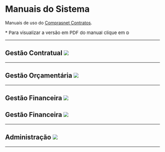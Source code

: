 <script>
    function toggleList(name){
        element = document.getElementById(name+"List");
        button = document.getElementById(name+"Button");
        if(element.hasAttribute('hide-list')){
            element.removeAttribute('hide-list');
            button.setAttribute('src', '../assets/dash-circle.svg');
        } else {
            element.setAttribute('hide-list', true)
            button.setAttribute('src', '../assets/plus-circle.svg');
        }
    }
</script>

<style>
    ul[hide-list]{
        display: none;
    }
    .list-button{
        cursor: pointer;
    }
    .obs{
        font-size: 15px;
    }
    .pdf{
        width: 18px;
        color: #404040;
    }
</style>

<h1>Manuais do Sistema</h1>

Manuais de uso do [Comprasnet Contratos](https://contratos.comprasnet.gov.br/login).

<div class="obs">* Para visualizar a versão em PDF do manual clique em <img src="../assets/pdf.svg" width="15px" alt="pdf" ></div>

<hr>

<h2>Gestão Contratual <img class="list-button" id="gestaoContratualButton" onclick="toggleList('gestaoContratual')" src="../assets/plus-circle.svg" /></h2>
<ul id="gestaoContratualList" hide-list>
    <li>
        <h3><a href="../manuais/gestaoContratual/contratos/" target="_blank" >Contratos</a> <a href="https://gitlab.com/comprasnet/contratos/-/wikis/uploads/0604a3feac9d62247bbea383a08192d3/111_GestaoContratualContratos.pdf" target="_blank"><img src="../assets/pdf.svg" class="pdf"></a>
        </h3>
        <ul>
            <li>
                <h3>Itens Contrato <img class="list-button" id="itensContratoButton" onclick="toggleList('itensContrato')" src="../assets/plus-circle.svg" /></h3>
                <ul id="itensContratoList" hide-list>
                    <li>
                        <h4>
                        <a href="../manuais/gestaoContratual/itensContrato/arquivo/" target="_blank">
                            Arquivo
                        </a>
                        <a href="https://gitlab.com/comprasnet/contratos/-/wikis/uploads/72f40713ad275ce32657e99ef7759bdb/112_GestaoContratualContratosItensContratoArquivo.pdf" target="_blank"><img src="../assets/pdf.svg" class="pdf"></a>
                        </h4>
                    </li>
                    <li>
                        <h4>
                        <a href="../manuais/gestaoContratual/itensContrato/cronograma/" target="_blank">
                            Cronograma
                        </a>
                        <a href="https://gitlab.com/comprasnet/contratos/-/wikis/uploads/3aeb60612cd4f0890289695130e9bd46/113_GestaoContratualContratosItensContratoCronograma.pdf" target="_blank"><img src="../assets/pdf.svg" class="pdf"></a>
                        </h4>
                    </li>
                    <li>
                        <h4>
                        <a href="../manuais/gestaoContratual/itensContrato/despesasAcessorias/" target="_blank">
                            Despesas acessórias
                        </a>
                        <a href="https://gitlab.com/comprasnet/contratos/-/wikis/uploads/8ff1cf6459503f4832f552c4b8a4163d/114_GestaoContratualContratosItensContratoDespesasAcessorias.pdf" target="_blank"><img src="../assets/pdf.svg" class="pdf"></a>
                        </h4>
                    </li>
                    <li>
                        <h4>
                        <a href="../manuais/gestaoContratual/itensContrato/empenhos/" target="_blank">
                            Empenhos
                        </a>
                        <a href="https://gitlab.com/comprasnet/contratos/-/wikis/uploads/da4eaed13f82d3090993f6274dbb7e6c/115_GestaoContratualContratosItensContratoEmpenhos.pdf" target="_blank"><img src="../assets/pdf.svg" class="pdf"></a>
                        </h4>
                    </li>
                    <li>
                        <h4>
                        <a href="../manuais/gestaoContratual/itensContrato/garantias/" target="_blank">
                            Garantias
                        </a>
                        <a href="https://gitlab.com/comprasnet/contratos/-/wikis/uploads/da2fd164ef202c332afa1031135b1dab/116_GestaoContratualContratosItensContratoGarantias.pdf" target="_blank"><img src="../assets/pdf.svg" class="pdf"></a>
                        </h4>
                    </li>
                    <li>
                        <h4>
                        <a href="../manuais/gestaoContratual/itensContrato/historico/" target="_blank">
                            Histórico
                        </a>
                        <a href="https://gitlab.com/comprasnet/contratos/-/wikis/uploads/b28ced93392206ff80a3f8a7f5ade1ad/117_GestaoContratualContraosItensContratoHistorico.pdf" target="_blank"><img src="../assets/pdf.svg" class="pdf"></a>
                        </h4>
                    </li>
                    <li>
                        <h4>
                        <a href="../manuais/gestaoContratual/itensContrato/itens/" target="_blank">
                            Itens
                        </a>
                        <a href="https://gitlab.com/comprasnet/contratos/-/wikis/uploads/8fb8bff12b39d99d21b864f645c642f2/118_GestaoContratualContratosItensContratoItens.pdf" target="_blank"><img src="../assets/pdf.svg" class="pdf"></a>
                        </h4>
                    </li>
                    <li>
                        <h4>
                        <a href="../manuais/gestaoContratual/itensContrato/padroesDHSIAFI/" target="_blank">
                            Padrões DH SIAFI
                        </a>
                        <a href="https://gitlab.com/comprasnet/contratos/-/wikis/uploads/ec4472acc468a9da9a4c8d2cf1c44cfa/119_GestaoContratualContratosItensContratoPadroesDHSIAFI.pdf" target="_blank"><img src="../assets/pdf.svg" class="pdf"></a>
                        </h4>
                    </li>
                    <li>
                        <h4>
                        <a href="../manuais/gestaoContratual/itensContrato/prepostos/" target="_blank">
                            Prepostos
                        </a>
                        <a href="https://gitlab.com/comprasnet/contratos/-/wikis/uploads/e7d6b293222ef75105c0e5ccf289384c/120_GestaoContratualContratosItensContratoPrepostos.pdf" target="_blank"><img src="../assets/pdf.svg" class="pdf"></a>
                        </h4>
                    </li>
                    <li>
                        <h4>
                        <a href="../manuais/gestaoContratual/itensContrato/responsaveis/" target="_blank">
                            Responsáveis
                        </a>
                        <a href="https://gitlab.com/comprasnet/contratos/-/wikis/uploads/3f4a696faa93c933ddefe19f191a7df6/121_GestaoContratualContrataosItensContratoResponsaveis.pdf" target="_blank"><img src="../assets/pdf.svg" class="pdf"></a>
                        </h4>
                    </li>
                </ul>
            </li>
            <li>
                <h3>Modificar Contrato <img class="list-button" id="modificarContratoButton" onclick="toggleList('modificarContrato')" src="../assets/plus-circle.svg" /></h3>
                <ul id="modificarContratoList" hide-list>
                    <li>
                        <h4>
                        <a href="../manuais/gestaoContratual/modificarContrato/instrumentoInicial/" target="_blank">
                            Instrumento Inicial
                        </a>
                        <a href="https://gitlab.com/comprasnet/contratos/-/wikis/uploads/a2d91e26da028b07363cc037369f331a/123_GestaoContratualContratosModificarContratoInstrumentoInicial.pdf" target="_blank"><img src="../assets/pdf.svg" class="pdf"></a>
                        </h4>
                    </li>
                    <li>
                        <h4>
                        <a href="../manuais/gestaoContratual/modificarContrato/termoAditivo/" target="_blank">
                            Termo Aditivo
                        </a>
                        <a href="https://gitlab.com/comprasnet/contratos/-/wikis/uploads/c89b5e33ee2f5f1ca227f88fd00fd2b6/124_GestaoContratualContratosModificarContratoTermoAditivo.pdf" target="_blank"><img src="../assets/pdf.svg" class="pdf"></a>
                        </h4>
                    </li>
                    <li>
                        <h4>
                        <a href="../manuais/gestaoContratual/modificarContrato/termoApostilamento/" target="_blank">
                            Termo Apostilamento
                        </a>
                        <a href="https://gitlab.com/comprasnet/contratos/-/wikis/uploads/5b1133848cbe6125859f0f0e0b890a02/125_GestaoContratualContratosModificarContratoTermoApostilamento.pdf" target="_blank"><img src="../assets/pdf.svg" class="pdf"></a>
                        </h4>
                    </li>
                    <li>
                        <h4>
                        <a href="../manuais/gestaoContratual/modificarContrato/termoRescisao/" target="_blank">
                            Termo Rescisão
                        </a>
                        <a href="https://gitlab.com/comprasnet/contratos/-/wikis/uploads/4575a156dd1deb18bd2008dbca78fc8c/126_GestaoContratualContraosModificarContratoTermoRescisao.pdf" target="_blank"><img src="../assets/pdf.svg" class="pdf"></a>
                        </h4>
                    </li>
                </ul>
            </li>
        </ul>
    </li>
    <li>
        <h3>Inclusão de Termo Aditivo <img class="list-button" id="inclusaoTermoAditivoButton" onclick="toggleList('inclusaoTermoAditivo')" src="../assets/plus-circle.svg" /></h3>
        <ul id="inclusaoTermoAditivoList" hide-list>
            <li>
                <h4>
                <a href="../manuais/gestaoContratual/inclusaoTermoAditivo/acrescimo/" target="_blank">
                Supressão/Acréscimo
                </a>
                <a href="https://gitlab.com/comprasnet/contratos/-/wikis/uploads/c573d655ddb3a510382ee48ddf9a7092/Inclus%C3%A3oDeTermoAditivo_Acrescimo_v510_1509.pdf" target="_blank"><img src="../assets/pdf.svg" class="pdf"></a>
                </h4>
            </li>
            <li>
                <h4>
                <a href="../manuais/gestaoContratual/inclusaoTermoAditivo/prorrogacao/" target="_blank">
                Prorrogação de Vigência
                </a>
                <a href="https://gitlab.com/comprasnet/contratos/-/wikis/uploads/e1ba137fd653867ee6923fcceb3a1979/InclusaoDeTermoAditivo_Prorrogacao.pdf" target="_blank"><img src="../assets/pdf.svg" class="pdf"></a>
                </h4>
            </li>
        </ul>
    </li>
    <li>
        <h3>
        <a href="../manuais/gestaoContratual/fornecedores/" target="_blank">
            Fornecedores
        </a>
        <a href="https://gitlab.com/comprasnet/contratos/-/wikis/uploads/9537b1b195f60f08a20819f83c6a92a8/127_GestaoContratualFornecedores.pdf" target="_blank"><img src="../assets/pdf.svg" class="pdf"></a>
        </h3>
    </li>
    <li>
        <h3>
        <a href="../manuais/gestaoContratual/indicadores/" target="_blank">
            Indicadores
        </a>
        <a href="https://gitlab.com/comprasnet/contratos/-/wikis/uploads/4d60cb3c042faad1e67b8f2abe39202c/128_GestaoContratualIndicadores.pdf" target="_blank"><img src="../assets/pdf.svg" class="pdf"></a>
        </h3>
    </li>
    <li>
        <h3>
        <a href="../manuais/gestaoContratual/subRogacoes/" target="_blank">
            Sub-Rogações
        </a>
        <a href="https://gitlab.com/comprasnet/contratos/-/wikis/uploads/0af666169692f2df6706f74b2b021ebd/129_GestaoContrataulSubRogacoes.pdf" target="_blank"><img src="../assets/pdf.svg" class="pdf"></a>
        </h3>
    </li>
    <li>
        <h3>Importação SIASG <img class="list-button" id="importacaoSIASGButton" onclick="toggleList('importacaoSIASG')" src="../assets/plus-circle.svg" /></h3>
        <ul id="importacaoSIASGList" hide-list>
            <li>
                <h4>
                <a href="../manuais/gestaoContratual/importacaoSIASG/compras/" target="_blank">
                Compras
                </a>
                <a href="https://gitlab.com/comprasnet/contratos/-/wikis/uploads/1583723f66e68a1a6e31ed6c3a9153db/Importa%C3%A7%C3%A3oSIASG_COMPRAS_v510_1509.pdf" target="_blank"><img src="../assets/pdf.svg" class="pdf"></a>
                </h4>
            </li>
            <li>
                <h4>
                <a href="../manuais/gestaoContratual/importacaoSIASG/contratos/" target="_blank">
                Contratos
                </a>
                <a href="https://gitlab.com/comprasnet/contratos/-/wikis/uploads/ce931b312fd8e8d43ea442635ccbf4d7/Importa%C3%A7%C3%A3oSIASG_CONTRATOS_v510_1509.pdf" target="_blank"><img src="../assets/pdf.svg" class="pdf"></a>
                </h4>
            </li>
        </ul>
    </li>
    <li>
        <h3>Consultas <img class="list-button" id="consultasButton" onclick="toggleList('consultas')" src="../assets/plus-circle.svg" /></h3>
        <ul id="consultasList" hide-list>
            <li>
                <h4>
                <a href="../manuais/gestaoContratual/consultas/arquivos/" target="_blank">
                Arquivos
                </a>
                <a href="https://gitlab.com/comprasnet/contratos/-/wikis/uploads/df50551e895353e984a252c0760b680b/130_GestaoContratualConsultasArquivos.pdf" target="_blank"><img src="../assets/pdf.svg" class="pdf"></a>
                </h4>
            </li>
            <li>
                <h4>
                <a href="../manuais/gestaoContratual/consultas/cronogramas/" target="_blank">
                Cronogramas
                </a>
                <a href="https://gitlab.com/comprasnet/contratos/-/wikis/uploads/5a4e6e3d6b9371a12794c099aa83257a/131_GestaoContratualConsultasCronogramas.pdf" target="_blank"><img src="../assets/pdf.svg" class="pdf"></a>
                </h4>
            </li>
            <li>
                <h4>
                <a href="../manuais/gestaoContratual/consultas/despesasAcessorias/" target="_blank">
                Despesas Acessórias
                </a>
                <a href="https://gitlab.com/comprasnet/contratos/-/wikis/uploads/c5ee7659fc08f74fdfdf627afc4df9a7/132_GestaoContratualConsultasDespesasAcessorias.pdf" target="_blank"><img src="../assets/pdf.svg" class="pdf"></a>
                </h4>
            </li>
            <li>
                <h4>
                <a href="../manuais/gestaoContratual/consultas/empenho/" target="_blank">
                Empenho
                </a>
                <a href="https://gitlab.com/comprasnet/contratos/-/wikis/uploads/4ce2b275e8fe0e05d2a3f40359a2a7f2/133_GestaoContrataualConsultasEmpenho.pdf" target="_blank"><img src="../assets/pdf.svg" class="pdf"></a>
                </h4>
            </li>
            <li>
                <h4>
                <a href="../manuais/gestaoContratual/consultas/faturas/" target="_blank">
                Faturas
                </a>
                <a href="https://gitlab.com/comprasnet/contratos/-/wikis/uploads/d0a30355d998dc57bc48d69c5df9b282/134_GestaoContratualConsultasFaturas.pdf" target="_blank"><img src="../assets/pdf.svg" class="pdf"></a>
                </h4>
            </li>
            <li>
                <h4>
                <a href="../manuais/gestaoContratual/consultas/garantias/" target="_blank">
                Garantias
                </a>
                <a href="https://gitlab.com/comprasnet/contratos/-/wikis/uploads/a6595696164a781d03cf45790629741c/135_GestaoContratualConsultasGarantias.pdf" target="_blank"><img src="../assets/pdf.svg" class="pdf"></a>
                </h4>
            </li>
            <li>
                <h4>
                <a href="../manuais/gestaoContratual/consultas/historicos/" target="_blank">
                Históricos
                </a>
                <a href="https://gitlab.com/comprasnet/contratos/-/wikis/uploads/f6aa12ee81c607ab6265f09d8b135ff4/136_GestaoContratualConsultasHistoricos.pdf" target="_blank"><img src="../assets/pdf.svg" class="pdf"></a>
                </h4>
            </li>
            <li>
                <h4>
                <a href="../manuais/gestaoContratual/consultas/itens/" target="_blank">
                Itens
                </a>
                <a href="https://gitlab.com/comprasnet/contratos/-/wikis/uploads/f5bc4c698ca4387b028885f7a780011e/137_GestaoContratualConsultasItens.pdf" target="_blank"><img src="../assets/pdf.svg" class="pdf"></a>
                </h4>
            </li>
            <li>
                <h4>
                <a href="../manuais/gestaoContratual/consultas/ocorrencias/" target="_blank">
                Ocorrências
                </a>
                <a href="https://gitlab.com/comprasnet/contratos/-/wikis/uploads/f7729360d16637492c8e9eb0b39bc70a/138_GestaoContratualConsultasOcorrencias.pdf" target="_blank"><img src="../assets/pdf.svg" class="pdf"></a>
                </h4>
            </li>
            <li>
                <h4>
                <a href="../manuais/gestaoContratual/consultas/responsaveis/" target="_blank">
                Responsáveis
                </a>
                <a href="https://gitlab.com/comprasnet/contratos/-/wikis/uploads/ebf33f5302d1fd1dd55d61b75c6de5ae/140_GestaoContratualConsultasResponsaveis.pdf" target="_blank"><img src="../assets/pdf.svg" class="pdf"></a>
                </h4>
            </li>
        </ul>
    </li>
    <li>
        <h3>Relatórios <img class="list-button" id="relatoriosButton" onclick="toggleList('relatorios')" src="../assets/plus-circle.svg" /></h3>
        <ul id="relatoriosList" hide-list>
            <li>
                <h4>
                <a href="../manuais/gestaoContratual/relatorios/contratosDaUG/" target="_blank">
                Contratos da UG
                </a>
                <a href="https://gitlab.com/comprasnet/contratos/-/wikis/uploads/27693d63f6c4154e88a79bf593b28aa5/142_GestaoContratualRelatoriosContratosdaUG.pdf" target="_blank"><img src="../assets/pdf.svg" class="pdf"></a>
                </h4>
            </li>
            <li>
                <h4>
                <a href="../manuais/gestaoContratual/relatorios/contratosDoOrgao/" target="_blank">
                Contratos do Órgão
                </a>
                <a href="https://gitlab.com/comprasnet/contratos/-/wikis/uploads/36175d931aa53d519e92e0ee99c648fe/143_GestaoContratualRelatoriosContratosdoOrgao.pdf" target="_blank"><img src="../assets/pdf.svg" class="pdf"></a>
                </h4>
            </li>
            <li>
                <h4>
                <a href="../manuais/gestaoContratual/relatorios/todosContratos/" target="_blank" >
                Todos Contratos
                </a>
                <a href="https://gitlab.com/comprasnet/contratos/-/wikis/uploads/a2e1bf4dbbd63e74fb19242b907d9bf1/144_GestaoContratualRelatoriosTodosContratos.pdf" target="_blank"><img src="../assets/pdf.svg" class="pdf"></a>
                </h4>
            </li>
        </ul>
    </li>
    <li>
        <h3>
        <a href="../manuais/gestaoContratual/meusContratos/" target="_blank" >
        Meus Contratos
        </a>
        <a href="https://gitlab.com/comprasnet/contratos/-/wikis/uploads/aa4891e7a44f587b08c4f85c6a50b947/145_GestaoContratualMeusContratos.pdf" target="_blank"><img src="../assets/pdf.svg" class="pdf"></a>
        </h3>
    </li>
</ul>

<hr>

<h2>Gestão Orçamentária <img class="list-button" id="gestaoOrcamentariaButton" onclick="toggleList('gestaoOrcamentaria')" src="../assets/plus-circle.svg" /></h2>
<ul id="gestaoOrcamentariaList" hide-list>
    <li>
        <h4>
            <a href="../manuais/gestaoFinanceira/empenho/" target="_blank" >
                Empenho
            </a>
            <a href="https://gitlab.com/comprasnet/contratos/-/wikis/uploads/5b2d7b37091c97aba4dfe2f643fccbb2/FuncionalidadesEmpenho_v510_1509.pdf"
                target="_blank"><img src="../assets/pdf.svg" class="pdf"></a>
        </h4>
    </li>
</ul>

<hr>

<h2>Gestão Financeira <img class="list-button" id="gestaoFinanceiraButton" onclick="toggleList('gestaoFinanceira')" src="../assets/plus-circle.svg" /></h2>
<ul id="gestaoFinanceiraList" hide-list>
    <li>
        <h3 >
        Apropriação
        <img class="list-button" id="apropriacaoButton" onclick="toggleList('apropriacao')" src="../assets/plus-circle.svg"/>
        </h3>
        <ul id="apropriacaoList" hide-list>
            <li><h4>Fatura (em breve)</h4></li>
        </ul>
    </li>
    <li>
        <h3>Cadastro <img class="list-button" id="cadastroButton" onclick="toggleList('cadastro')" src="../assets/plus-circle.svg" /></h3>
        <ul id="cadastroList" hide-list>
            <li>
                <h4>
                <a href="../manuais/gestaoFinanceira/situacaoSIAFI/" target="_blank" >
                Situação SIAFI
                </a>
                <a href="https://gitlab.com/comprasnet/contratos/-/wikis/uploads/f62085451d4a5403fcb718f238301e53/148_GestaoFinanceiraCadastroSituacaoSIAFI.pdf" target="_blank"><img src="../assets/pdf.svg" class="pdf"></a>
                </h4>
            </li>
            <li>
                <h4>
                <a href="../manuais/gestaoFinanceira/rubricas/" target="_blank" >
                Rubricas
                </a>
                <a href="https://gitlab.com/comprasnet/contratos/-/wikis/uploads/6faf40f9931c626f2a060dc53e0cbb50/149_GestaoFinanceiraCadastroRubrica.pdf" target="_blank"><img src="../assets/pdf.svg" class="pdf"></a>
                </h4>
            </li>
            <li>
                <h4>
                <a href="../manuais/gestaoFinanceira/RHsituacao/" target="_blank" >
                RH - Situação
                </a>
                <a href="https://gitlab.com/comprasnet/contratos/-/wikis/uploads/0bdf1b6b2c7efad866ac898487e7a124/150_GestaoFinanceiraCadastroRHSituacao.pdf" target="_blank"><img src="../assets/pdf.svg" class="pdf"></a>
                </h4>
            </li>
        </ul>
    </li>
</ul>

<h2>Gestão Financeira <img class="list-button" id="gestaoFinanceiraButton" onclick="toggleList('gestaoFinanceira')" src="../assets/plus-circle.svg" /></h2>
<ul id="gestaoFinanceiraList" hide-list>
    <li>
        <h3>
        <a href="../manuais/gestaoFinanceira/apropriacao/" target="_blank" >
        Apropriação
        </a>
        <a href="https://gitlab.com/comprasnet/contratos/-/wikis/uploads/b82202f7a7bbe8f79db43da595bc5769/FuncionalidadesApropria%C3%A7%C3%A3o_v510_1509.pdf" target="_blank"><img src="../assets/pdf.svg" class="pdf"></a>
        </h3>
    </li>
    <li>
        <h3>Cadastro <img class="list-button" id="cadastroButton" onclick="toggleList('cadastro')" src="../assets/plus-circle.svg" /></h3>
        <ul id="cadastroList" hide-list>
            <li>
                <h4>
                <a href="../manuais/gestaoFinanceira/situacaoSIAFI/" target="_blank" >
                Situação SIAFI
                </a>
                <a href="https://gitlab.com/comprasnet/contratos/-/wikis/uploads/f62085451d4a5403fcb718f238301e53/148_GestaoFinanceiraCadastroSituacaoSIAFI.pdf" target="_blank"><img src="../assets/pdf.svg" class="pdf"></a>
                </h4>
            </li>
            <li>
                <h4>
                <a href="../manuais/gestaoFinanceira/rubricas/" target="_blank" >
                Rubricas
                </a>
                <a href="https://gitlab.com/comprasnet/contratos/-/wikis/uploads/6faf40f9931c626f2a060dc53e0cbb50/149_GestaoFinanceiraCadastroRubrica.pdf" target="_blank"><img src="../assets/pdf.svg" class="pdf"></a>
                </h4>
            </li>
            <li>
                <h4>
                <a href="../manuais/gestaoFinanceira/RHsituacao/" target="_blank" >
                RH - Situação
                </a>
                <a href="https://gitlab.com/comprasnet/contratos/-/wikis/uploads/0bdf1b6b2c7efad866ac898487e7a124/150_GestaoFinanceiraCadastroRHSituacao.pdf" target="_blank"><img src="../assets/pdf.svg" class="pdf"></a>
                </h4>
            </li>
        </ul>
    </li>
</ul>



<hr>

<h2> Administração <img class="list-button" id="administracaoButton" onclick="toggleList('administracao')" src="../assets/plus-circle.svg" /></h2>
<ul id="administracaoList" hide-list>
    <li>
        <h3>
        <a href="../manuais/administracao/estrutura/orgao/" target="_blank">
        Estrutura - Órgão
        </a>
        <a href="https://gitlab.com/comprasnet/contratos/-/wikis/uploads/707362e25537d352ee6f3dc72a8f08d5/152_AdministracaoEstruturaOrgao.pdf" target="_blank"><img src="../assets/pdf.svg" class="pdf"></a>
        </h3>
    </li>
</ul>

<hr>